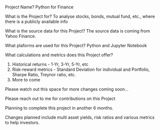 Project Name?
Python for Finance

What is the Project for?
To analyse stocks, bonds, mutual fund, etc., where there is a publicly available info

What is the source data for this Project?
The source data is coming from Yahoo Finance.

What plaforms are used for this Project?
Python and Jupyter Notebook

What calculations and metrics does this Project offer?
1) Historical returns - 1-Yr, 3-Yr, 5-Yr, etc 
2) Risk-reward metrics - Standard Deviation for individual and Portfolio, Sharpe Ratio, Treynor ratio, etc.
3) More to come

Please watch out this space for more changes coming soon...

Please reach out to me for contributions on this Project

Planning to complete this project in another 6 months.

Changes planned include multi asset yields, risk ratios and various metrics to help investors.
